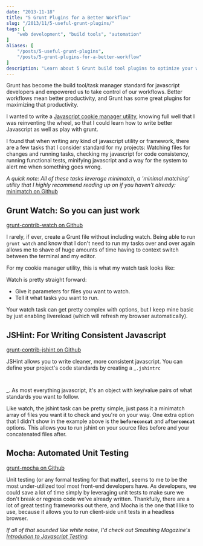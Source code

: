 ```yaml
---
date: "2013-11-18"
title: "5 Grunt Plugins for a Better Workflow"
slug: "/2013/11/5-useful-grunt-plugins/"
tags: [
    "web development", "build tools", "automation"
]
aliases: [
    "/posts/5-useful-grunt-plugins",
    "/posts/5-grunt-plugins-for-a-better-workflow"
]
description: "Learn about 5 Grunt build tool plugins to optimize your workflow."
---
```


Grunt has become the build tool/task manager standard for javascript developers and empowered us to take control of our workflows. Better workflows mean better productivity, and Grunt has some great plugins for maximizing that productivity.

I wanted to write a [Javascript cookie manager utility](https://github.com/chaseadamsio/cookiejar), knowing full well that I was reinventing the wheel, so that I could learn how to write better Javascript as well as play with grunt.

I found that when writing any kind of javascript utility or framework, there are a few tasks that I consider standard for my projects: Watching files for changes and running tasks, checking my javascript for code consistency, running functional tests, minifying javascript and a way for the system to alert me when something goes wrong.

_A quick note: All of these tasks leverage minimatch, a 'minimal matching' utility that I highly recommend reading up on if you haven't already:_ [minimatch on Github](https://github.com/isaacs/minimatch)

## Grunt Watch: So you can just work

[grunt-contrib-watch on Github](https://github.com/gruntjs/grunt-contrib-watch)

I rarely, if ever, create a Grunt file without including watch. Being able to run `grunt watch` and know that I don't need to run my tasks over and over again allows me to shave of huge amounts of time having to context switch between the terminal and my editor.

For my cookie manager utility, this is what my watch task looks like:

Watch is pretty straight forward:

- Give it parameters for files you want to watch.
- Tell it what tasks you want to run.

Your watch task can get pretty complex with options, but I keep mine basic by just enabling livereload (which will refresh my browser automatically).

## JSHint: For Writing Consistent Javascript

[grunt-contrib-jshint on Github](https://github.com/gruntjs/grunt-contrib-jshint)

JSHint allows you to write cleaner, more consistent javascript. You can define your project's code standards by creating a \_<code>.jshintrc

</code>_. As most everything javascript, it's an object with key/value pairs of what standards you want to follow.

Like watch, the jshint task can be pretty simple, just pass it a minimatch array of files you want it to check and you're on your way. One extra option that I didn't show in the example above is the <strong><code>beforeconcat</code></strong> and <strong><code>afterconcat</code></strong> options. This allows you to run jshint on your source files before and your concatenated files after.

## Mocha: Automated Unit Testing

[grunt-mocha on Github](https://github.com/kmiyashiro/grunt-mocha)

Unit testing (or any formal testing for that matter), seems to me to be the most under-utilized tool most front-end developers have. As developers, we could save a lot of time simply by leveraging unit tests to make sure we don't break or regress code we've already written. Thankfully, there are a lot of great testing frameworks out there, and Mocha is the one that I like to use, because it allows you to run client-side unit tests in a headless browser.

_If all of that sounded like white noise, I'd check out Smashing Magazine's [Introdution to Javascript Testing](https://coding.smashingmagazine.com/2012/06/27/introduction-to-javascript-unit-testing/)._

<script src="https://gist.github.com/chaseadamsio/7522958.js?file=grunt-mocha-task.js" />

This task is simple (starting to see a pattern here?), you tell it where your test file[s] lives and tell it to use PhantomJS. Badabing, you are now unit testing your javascript!

([Installation instructions for PhantomJS](https://phantomjs.org/download.html))

## Notify:

[grunt-notify on Github](https://github.com/dylang/grunt-notify)

I like to tie all of these tasks together with the Notify task. Notify will use whatever system notification application you use (Growl, notify-send, Snarl or OSX Notification Center) to alert you when something is complete or fails.

If you're running jshint or mocha, this is a great tool because it allows you to write your javascript, save your file and continue on without having to confirm everything passed in your terminal.

When something fails, grunt-notify will alert you with a notification that looks like this:

![Growl example of grunt-notify](https://f.cloud.github.com/assets/51505/982676/43c372da-0814-11e3-89e5-0cb0f45f50e1.png)

## Uglify

[grunt-contrib-uglify on Github](https://github.com/gruntjs/grunt-contrib-uglify)

The last task I always have in any project I create is the Uglify task. This task allows you to minify and obfuscate your javascript, which basically just means less code to do the same stuff.

I also like to add a banner with the package name, the package version, where the package lives and a timestamp.

## Your Unique Workflow

Not all workflows are created equal, and it's likely that there are far superior workflows to this one out there. This is an example of me learning by doing and finding what works for me.

**What are you doing to be more productive in creating your development projects? Do you have anything you'd add to make this one better?**

